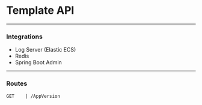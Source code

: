 # Template API

---

### Integrations

* Log Server (Elastic ECS)
* Redis
* Spring Boot Admin

---

### Routes

```
GET    | /AppVersion
```
